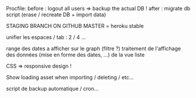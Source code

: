 Procfile:
before : logout all users
  => backup the actual DB !
after : migrate db script (erase / recreate DB + import data)

STAGING BRANCH ON GITHUB
MASTER = heroku stable

unifier les espaces / tab : 2 / 4 ...

range des dates a afficher sur le graph (filtre ?)
traitement de l'affichage des données (mise en forme des dates, ...) de la vue liste

CSS => responsive design !

Show loading asset when importing / deleting / etc...

script de backup automatique / cron...
